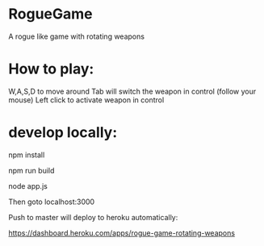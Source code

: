 # RogueGame
A rogue like game with rotating weapons

# How to play:
W,A,S,D to move around
Tab will switch the weapon in control (follow your mouse)
Left click to activate weapon in control 

# develop locally:
npm install

npm run build

node app.js 

Then goto localhost:3000

Push to master will deploy to heroku automatically:

https://dashboard.heroku.com/apps/rogue-game-rotating-weapons
